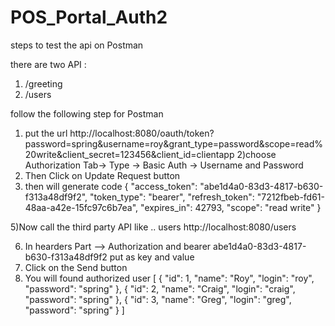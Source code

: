 # POS_Portal_Auth2

steps to test the api on Postman

there are two API :
1) /greeting
2) /users

follow the following step for Postman
1) put the url
  http://localhost:8080/oauth/token?password=spring&username=roy&grant_type=password&scope=read%20write&client_secret=123456&client_id=clientapp
2)choose Authorization Tab-> Type -> Basic Auth -> Username and Password
3) Then Click on Update Request button
4) then will generate code
{
    "access_token": "abe1d4a0-83d3-4817-b630-f313a48df9f2",
    "token_type": "bearer",
    "refresh_token": "7212fbeb-fd61-48aa-a42e-15fc97c6b7ea",
    "expires_in": 42793,
    "scope": "read write"
}

5)Now call the third party API like .. users
  http://localhost:8080/users

6) In hearders Part 
--> Authorization  and bearer abe1d4a0-83d3-4817-b630-f313a48df9f2 put as key and value
7) Click on the Send button
8) You will found authorized user
[
    {
        "id": 1,
        "name": "Roy",
        "login": "roy",
        "password": "spring"
    },
    {
        "id": 2,
        "name": "Craig",
        "login": "craig",
        "password": "spring"
    },
    {
        "id": 3,
        "name": "Greg",
        "login": "greg",
        "password": "spring"
    }
]
